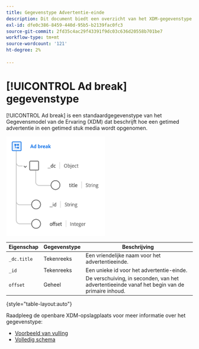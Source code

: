 ```yaml
---
title: Gegevenstype Advertentie-einde
description: Dit document biedt een overzicht van het XDM-gegevenstype (Ad break Experience Data Model).
exl-id: dfe0c386-8459-440d-95b5-b2139fac0fc3
source-git-commit: 2fd35c4ac29f43391f9dc03c636d20558b701be7
workflow-type: tm+mt
source-wordcount: '121'
ht-degree: 2%

---
```


# [!UICONTROL Ad break] gegevenstype

[!UICONTROL Ad break] is een standaardgegevenstype van het Gegevensmodel van de Ervaring (XDM) dat beschrijft hoe een getimed advertentie in een getimed stuk media wordt opgenomen.

![Gegevenstypestructuur](../images/data-types/ad-break.png)

| Eigenschap | Gegevenstype | Beschrijving |
| --- | --- | --- |
| `_dc.title` | Tekenreeks | Een vriendelijke naam voor het advertentieeinde. |
| `_id` | Tekenreeks | Een unieke id voor het advertentie-einde. |
| `offset` | Geheel | De verschuiving, in seconden, van het advertentieeinde vanaf het begin van de primaire inhoud. |

{style="table-layout:auto"}

Raadpleeg de openbare XDM-opslagplaats voor meer informatie over het gegevenstype:

* [Voorbeeld van vulling](https://github.com/adobe/xdm/blob/master/components/datatypes/marketing/advertising-break.example.1.json)
* [Volledig schema](https://github.com/adobe/xdm/blob/master/components/datatypes/marketing/advertising-break.schema.json)
